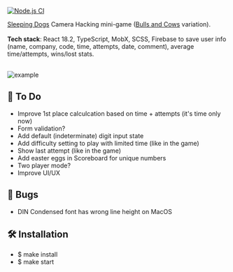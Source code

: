 [![Node.js CI](https://github.com/s-pyadyshev/sleeping-dogs-super-hacker/actions/workflows/node.js.yml/badge.svg)](https://github.com/s-pyadyshev/sleeping-dogs-super-hacker/actions/workflows/node.js.yml)

<a href="https://en.wikipedia.org/wiki/Sleeping_Dogs_(video_game)" target="_blank" rel="noopener noreferrer">Sleeping Dogs</a> Camera Hacking mini-game (<a href="https://en.wikipedia.org/wiki/Bulls_and_Cows" target="_blank" rel="noopener noreferrer">Bulls and Cows</a> variation).
<br>
<br/>
<b>Tech stack</b>: React 18.2, TypeScript, MobX, SCSS, Firebase to save user info (name, company, code, time, attempts, date, comment), average time/attempts, wins/lost stats.
<br/>
<br/>

![example](example.jpg)
<br/>

## :construction_worker: To Do

<ul>
  <li>Improve 1st place calculcation based on time + attempts (it's time only now)</li>
  <li>Form validation?</li>
  <li>Add default (indeterminate) digit input state</li>
  <li>Add difficulty setting to play with limited time (like in the game)</li>
  <li>Show last attempt (like in the game)</li>
  <li>Add easter eggs in Scoreboard for unique numbers</li>
  <li>Two player mode?</li>
  <li>Improve UI/UX</li>
</ul>

## :bug: Bugs

<ul>
  <li>DIN Condensed font has wrong line height on MacOS</li>
</ul>

## :hammer_and_wrench: Installation

- \$ make install<br>
- \$ make start
